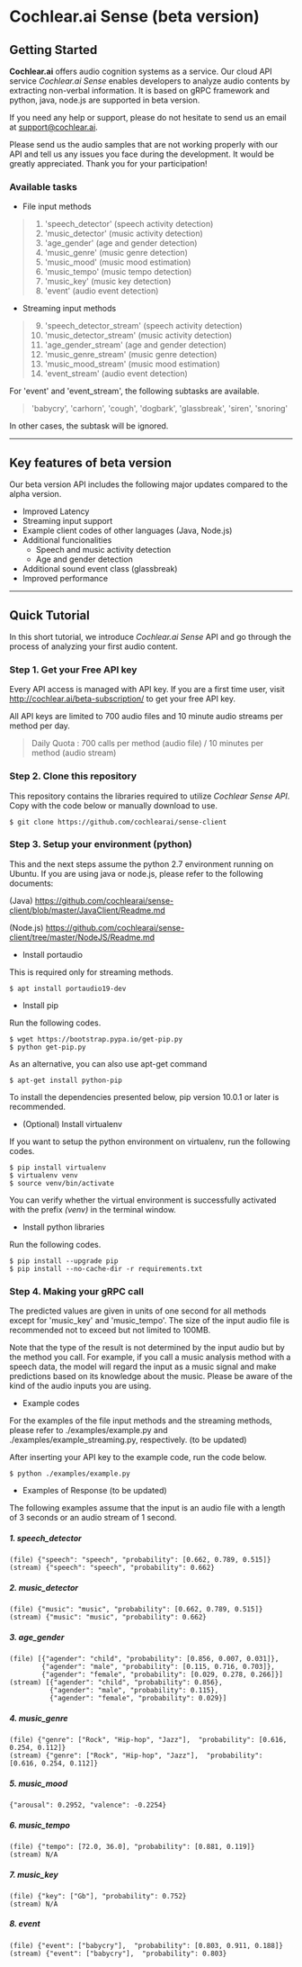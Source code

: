 # Cochlear.ai Sense (beta version)

## Getting Started

**Cochlear.ai** offers audio cognition systems as a service. Our cloud API service *Cochlear.ai Sense* enables developers to analyze audio contents by extracting non-verbal information. It is based on gRPC framework and python, java, node.js are supported in beta version.

If you need any help or support, please do not hesitate to send us an email at support@cochlear.ai.

Please send us the audio samples that are not working properly with our API and tell us any issues you face during the development. It would be greatly appreciated. Thank you for your participation!



### Available tasks

- File input methods

> 1. 'speech_detector' (speech activity detection)
> 2. 'music_detector' (music activity detection)
> 3. 'age_gender' (age and gender detection)
> 4. 'music_genre' (music genre detection)
> 5. 'music_mood' (music mood estimation)
> 6. 'music_tempo' (music tempo detection)
> 7. 'music_key' (music key detection)
> 8. 'event' (audio event detection)


- Streaming input methods

> 9. 'speech_detector_stream' (speech activity detection)
> 10. 'music_detector_stream' (music activity detection)
> 11. 'age_gender_stream' (age and gender detection)
> 12. 'music_genre_stream' (music genre detection)
> 13. 'music_mood_stream' (music mood estimation)
> 14. 'event_stream' (audio event detection)


For 'event' and 'event_stream', the following subtasks are available.

> 'babycry', 'carhorn', 'cough', 'dogbark', 'glassbreak', 'siren', 'snoring'

In other cases, the subtask will be ignored.

***

## Key features of beta version

Our beta version API includes the following major updates compared to the alpha version.

- Improved Latency
- Streaming input support
- Example client codes of other languages (Java, Node.js)
- Additional funcionalities
    - Speech and music activity detection
    - Age and gender detection
- Additional sound event class (glassbreak)
- Improved performance

***

## Quick Tutorial

In this short tutorial, we introduce *Cochlear.ai Sense* API and go through the process of analyzing your first audio content.



### Step 1. Get your Free API key
Every API access is managed with API key. If you are a first time user, visit http://cochlear.ai/beta-subscription/ to get your free API key.

All API keys are limited to 700 audio files and 10 minute audio streams per method per day.


> Daily Quota : 700 calls per method (audio file) / 10 minutes per method (audio stream)



### Step 2. Clone this repository
This repository contains the libraries required to utilize *Cochlear Sense API*. Copy with the code below or manually download to use.
```
$ git clone https://github.com/cochlearai/sense-client
```


### Step 3. Setup your environment (python)
This and the next steps assume the python 2.7 environment running on Ubuntu. If you are using java or node.js, please refer to the following documents:

(Java) https://github.com/cochlearai/sense-client/blob/master/JavaClient/Readme.md

(Node.js) https://github.com/cochlearai/sense-client/tree/master/NodeJS/Readme.md


- Install portaudio

This is required only for streaming methods.

```
$ apt install portaudio19-dev
```


- Install pip

Run the following codes.

```
$ wget https://bootstrap.pypa.io/get-pip.py
$ python get-pip.py
```

As an alternative, you can also use apt-get command

```
$ apt-get install python-pip
```

To install the dependencies presented below, pip version 10.0.1 or later is recommended.


- (Optional) Install virtualenv

If you want to setup the python environment on virtualenv, run the following codes.

```
$ pip install virtualenv
$ virtualenv venv 
$ source venv/bin/activate
```

You can verify whether the virtual environment is successfully activated with the prefix *(venv)* in the terminal window.


- Install python libraries

Run the following codes.

```
$ pip install --upgrade pip
$ pip install --no-cache-dir -r requirements.txt
```


### Step 4. Making your gRPC call

The predicted values are given in units of one second for all methods except for 'music_key' and 'music_tempo'. The size of the input audio file is recommended not to exceed but not limited to 100MB.

Note that the type of the result is not determined by the input audio but by the method you call. For example, if you call a music analysis method with a speech data, the model will regard the input as a music signal and make predictions based on its knowledge about the music. Please be aware of the kind of the audio inputs you are using.

- Example codes

For the examples of the file input methods and the streaming methods, please refer to ./examples/example.py and ./examples/example_streaming.py, respectively. (to be updated)

After inserting your API key to the example code, run the code below.

```
$ python ./examples/example.py
```

- Examples of Response (to be updated)

The following examples assume that the input is an audio file with a length of 3 seconds or an audio stream of 1 second.


##### 1. speech_detector
```
(file) {"speech": "speech", "probability": [0.662, 0.789, 0.515]}
(stream) {"speech": "speech", "probability": 0.662}
```
##### 2. music_detector
```
(file) {"music": "music", "probability": [0.662, 0.789, 0.515]}
(stream) {"music": "music", "probability": 0.662}
```
##### 3. age_gender
```
(file) [{"agender": "child", "probability": [0.856, 0.007, 0.031]}, 
        {"agender": "male", "probability": [0.115, 0.716, 0.703]}, 
        {"agender": "female", "probability": [0.029, 0.278, 0.266]}]
(stream) [{"agender": "child", "probability": 0.856}, 
          {"agender": "male", "probability": 0.115}, 
          {"agender": "female", "probability": 0.029}]
```
##### 4. music_genre
```
(file) {"genre": ["Rock", "Hip-hop", "Jazz"],  "probability": [0.616, 0.254, 0.112]}
(stream) {"genre": ["Rock", "Hip-hop", "Jazz"],  "probability": [0.616, 0.254, 0.112]}
```
##### 5. music_mood
```
{"arousal": 0.2952, "valence": -0.2254}
```
##### 6. music_tempo
```
(file) {"tempo": [72.0, 36.0], "probability": [0.881, 0.119]}
(stream) N/A
```
##### 7. music_key
```
(file) {"key": ["Gb"], "probability": 0.752}
(stream) N/A
```
##### 8. event
```
(file) {"event": ["babycry"],  "probability": [0.803, 0.911, 0.188]}
(stream) {"event": ["babycry"],  "probability": 0.803}
```
